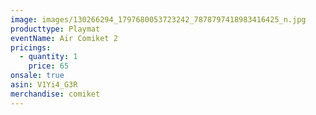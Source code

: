 ```yaml
---
image: images/130266294_1797680053723242_7878797418983416425_n.jpg
producttype: Playmat
eventName: Air Comiket 2
pricings:
  - quantity: 1
    price: 65
onsale: true
asin: V1Yi4_G3R
merchandise: comiket
---
```

